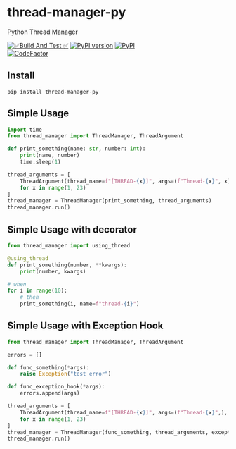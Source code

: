 # thread-manager-py
Python Thread Manager

[![✅Build And Test ✅](https://github.com/sanggi-wjg/py-thread-manager/actions/workflows/build-test.yml/badge.svg)](https://github.com/sanggi-wjg/py-thread-manager/actions/workflows/build-test.yml)
[![PyPI version](https://badge.fury.io/py/thread-manager-py.svg)](https://badge.fury.io/py/thread-manager-py)
[![PyPI](https://img.shields.io/pypi/pyversions/thread-manager-py.svg)](https://pypi.python.org/pypi/thread-manager-py)
<br/>
[![CodeFactor](https://www.codefactor.io/repository/github/sanggi-wjg/py-thread-manager/badge)](https://www.codefactor.io/repository/github/sanggi-wjg/py-thread-manager)



## Install
```shell
pip install thread-manager-py
```


## Simple Usage
```python
import time
from thread_manager import ThreadManager, ThreadArgument

def print_something(name: str, number: int):
    print(name, number)
    time.sleep(1)

thread_arguments = [
    ThreadArgument(thread_name=f"[THREAD-{x}]", args=(f"Thread-{x}", x), kwargs={}, )
    for x in range(1, 23)
]
thread_manager = ThreadManager(print_something, thread_arguments)
thread_manager.run()
```

## Simple Usage with decorator
```python
from thread_manager import using_thread

@using_thread
def print_something(number, **kwargs):
    print(number, kwargs)

# when
for i in range(10):
    # then
    print_something(i, name=f"thread-{i}")
```

## Simple Usage with Exception Hook
```python
from thread_manager import ThreadManager, ThreadArgument

errors = []

def func_something(*args):
    raise Exception("test error")

def func_exception_hook(*args):
    errors.append(args)

thread_arguments = [
    ThreadArgument(thread_name=f"[THREAD-{x}]", args=(f"Thread-{x}",), kwargs={})
    for x in range(1, 23)
]
thread_manager = ThreadManager(func_something, thread_arguments, except_hook=func_exception_hook)
thread_manager.run()
```